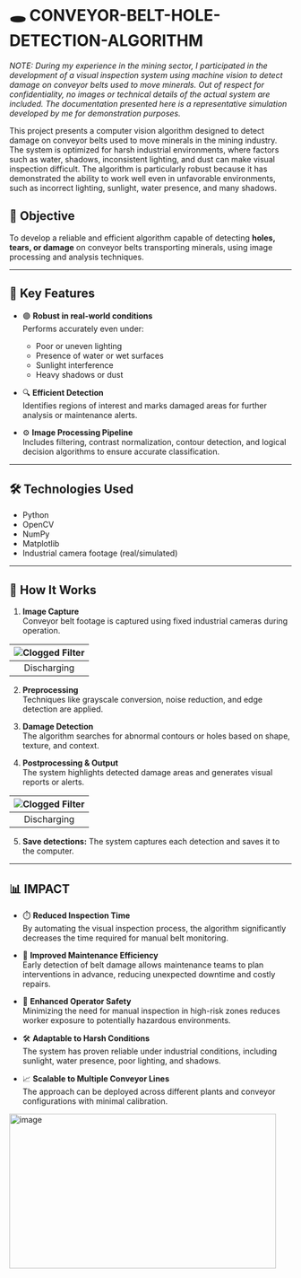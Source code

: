 # 🕳️ CONVEYOR-BELT-HOLE-DETECTION-ALGORITHM

*NOTE: During my experience in the mining sector, I participated in the development of a visual inspection system using machine vision to detect damage on conveyor belts used to move minerals. Out of respect for confidentiality, no images or technical details of the actual system are included. The documentation presented here is a representative simulation developed by me for demonstration purposes.*

This project presents a computer vision algorithm designed to detect damage on conveyor belts used to move minerals in the mining industry. The system is optimized for harsh industrial environments, where factors such as water, shadows, inconsistent lighting, and dust can make visual inspection difficult. The algorithm is particularly robust because it has demonstrated the ability to work well even in unfavorable environments, such as incorrect lighting, sunlight, water presence, and many shadows.

## 🎯 Objective

To develop a reliable and efficient algorithm capable of detecting **holes, tears, or damage** on conveyor belts transporting minerals, using image processing and analysis techniques.

---

## 🧠 Key Features

- 🟣 **Robust in real-world conditions**  
  Performs accurately even under:
  - Poor or uneven lighting
  - Presence of water or wet surfaces
  - Sunlight interference
  - Heavy shadows or dust

- 🔍 **Efficient Detection**  
  Identifies regions of interest and marks damaged areas for further analysis or maintenance alerts.

- ⚙️ **Image Processing Pipeline**  
  Includes filtering, contrast normalization, contour detection, and logical decision algorithms to ensure accurate classification.

---

## 🛠️ Technologies Used

- Python  
- OpenCV  
- NumPy  
- Matplotlib  
- Industrial camera footage (real/simulated)

---

## 🧪 How It Works

1. **Image Capture**  
   Conveyor belt footage is captured using fixed industrial cameras during operation.
   
| ![Clogged Filter](https://github.com/user-attachments/assets/eb7b7042-322d-4ba7-87a1-55b98ee92c9c) |
|:--------------------------------------------------------------------------------------------------:|
| Discharging                                                                                    |

2. **Preprocessing**  
   Techniques like grayscale conversion, noise reduction, and edge detection are applied.

3. **Damage Detection**  
   The algorithm searches for abnormal contours or holes based on shape, texture, and context.

4. **Postprocessing & Output**  
   The system highlights detected damage areas and generates visual reports or alerts.
   
| ![Clogged Filter](https://github.com/user-attachments/assets/eb7b7042-322d-4ba7-87a1-55b98ee92c9c) |
|:--------------------------------------------------------------------------------------------------:|
| Discharging                                                                                    |

5. **Save detections:**
   The system captures each detection and saves it to the computer.

---
   
## 📊 IMPACT

- ⏱️ **Reduced Inspection Time**  
  By automating the visual inspection process, the algorithm significantly decreases the time required for manual belt monitoring.

- 🔧 **Improved Maintenance Efficiency**  
  Early detection of belt damage allows maintenance teams to plan interventions in advance, reducing unexpected downtime and costly repairs.

- 🧯 **Enhanced Operator Safety**  
  Minimizing the need for manual inspection in high-risk zones reduces worker exposure to potentially hazardous environments.

- 🛠️ **Adaptable to Harsh Conditions**  
  The system has proven reliable under industrial conditions, including sunlight, water presence, poor lighting, and shadows.

- 📈 **Scalable to Multiple Conveyor Lines**  
  The approach can be deployed across different plants and conveyor configurations with minimal calibration.




<img width="476" height="276" alt="image" src="https://github.com/user-attachments/assets/cb201a61-5082-4721-a0ff-4f5a04c6a0f3" />


